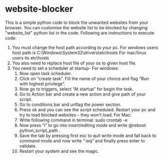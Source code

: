 # website-blocker
This is a simple python code to block the unwanted websites from your browser. You can customise the website list to be blocked by changing "website_list" python list in the code.
Following are instructions to execute code:
1. You must change the host path according to your pc.
   For windows users host path is C:\Windows\System32\drivers\etc\hosts
   For mac/linux users its etc\hosts
2. You also need to replace host file of your os to given host file.
3. You need to set a scheduler at startup-
   For windows:
   1. Now open task scheduler.
   2. Click on “create task”. Fill the name of your choice and flag “Run with highest privilege”.
   3. Now go to triggers, select “At startup” for begin the task.
   4. Go to Action bar and create a new action and give path of your script.
   5. Go to conditions bar and unflag the power section.
   6. Press ok and you can see the script scheduled. Restart your pc and try to load blocked websites - they won't load.
   For Mac:
   1. Write following command in terminal:
      sudo crontab -e
   2. Now press “i” to go into insert/editing mode and write @reboot python_script_path .
   3. Save the tab by pressing first esc to quit write mode and fall back to command mode and now write “:wq” and finally press enter to validate.
   4. Restart your system and see the magic.
